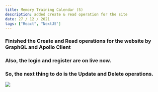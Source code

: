 ```yaml
---
title: Memory Training Calendar (5)
description: added create & read operation for the site
date: 27 / 12 / 2021
tags: ["React", "NextJS"]
---
```


<h3>Finished the Create and Read operations for the website by GraphQL and Apollo Client</h3>
<h3>Also, the login and register are on live now.</h3>
<h3>So, the next thing to do is the Update and Delete operations.</h3>

<Image layout='fill' src='/image/Blog/20211227-0100/20211227-0001.jpg'></Image><br/>
